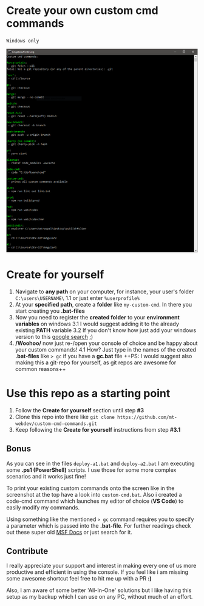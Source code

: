 # Create your own custom cmd commands
`Windows only`


![Preview](https://raw.githubusercontent.com/mt-webdev/custom-cmd-commands/master/ccc.PNG)


# Create for yourself

1. Navigate to **any path** on your computer, for instance, your user's folder `C:\users\USERNAME\`
1.1 or just enter `%userprofile%`
2. At your **specified path**, create a **folder** like `my-custom-cmd`. In there you start creating you **.bat-files**
3. Now you need to register the **created folder** to your **environment variables** on windows
3.1 I would suggest adding it to the already existing **PATH** variable
3.2 If you don't know how just add your windows version to this [google search](https://www.google.de/search?q=how+to+edit+environment+variables+windows)  ;) 
4. **/Woohoo/** now just re-/open your console of choice and be happy about your custom commands!
4.1 How? Just type in the names of the created **.bat-files** like `> gc` if you have a **gc.bat** file
++PS: I would suggest also making this a git-repo for yourself, as git repos are awesome for common reasons++


# Use this repo as a starting point

1. Follow the **Create for yourself** section until step **#3**
2. Clone this repo into there like `git clone https://github.com/mt-webdev/custom-cmd-commands.git`
3. Keep following the **Create for yourself** instructions from step **#3.1**

## Bonus
As you can see in the files `deploy-a1.bat` and `deploy-a2.bat` I am executing some **.ps1 (PowerShell)** scripts.
I use those for some more complex scenarios and it works just fine!

To print your existing custom commands onto the screen like in the screenshot at the top have a look into `custom-cmd.bat`.
Also i created a code-cmd command which launches my editor of choice (**VS Code**) to easily modify my commands.

Using something like the mentioned `> gc` command requires you to specify a parameter which is passed into the **.bat-file**. For further readings check out these super old [MSF Docs](https://www.microsoft.com/resources/documentation/windows/xp/all/proddocs/en-us/percent.mspx?mfr=true) or just search for it.

## Contribute
I really appreciate your support and interest in making every one of us more productive and efficient in using the console.
If you feel like i am missing some awesome shortcut feel free to hit me up with a PR **:)**

Also, I am aware of some better 'All-In-One' solutions but I like having this setup as my backup which I can use on any PC, without much of an effort.
